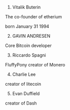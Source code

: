 1. Vitalik Buterin 

The co-founder of etherium

born January 31 1994

2. GAVIN ANDRESEN

Core Bitcoin developer

3. Riccardo Spagni

FluffyPony creator of Monero

4. Charlie Lee

creator of litecoin

5. Evan Duffield

creator of Dash

